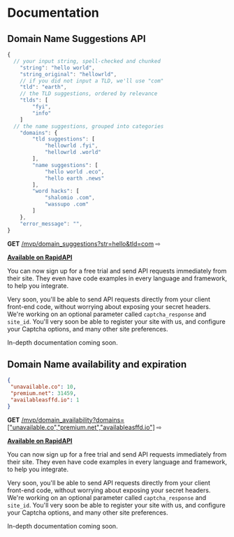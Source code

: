 # Documentation  
  
## Domain Name Suggestions API  
```javascript  
{  
  // your input string, spell-checked and chunked  
	"string": "hello world",  
	"string_original": "hellowrld",  
	// if you did not input a TLD, we'll use "com"  
	"tld": "earth",  
	// the TLD suggestions, ordered by relevance  
	"tlds": [  
		"fyi",  
		"info"  
	]  
  // the name suggestions, grouped into categories  
	"domains": {  
		"tld suggestions": [  
			"hellowrld .fyi",  
			"hellowrld .world"  
		],  
		"name suggestions": [  
			"hello world .eco",  
			"hello earth .news"  
		],  
		"word hacks": [  
			"shalomio .com",  
			"wassupo .com"  
		]  
	},  
	"error_message": "",  
}  
```  
**GET** [/mvp/domain_suggestions?str=hello&tld=com](https://domain-name-search1.p.rapidapi.com/mvp/domain_suggestions?str=hello&tld=com) ⇨  
  
**[Available on RapidAPI](https://rapidapi.com/nlp-studio/api/domain-name-search1)**  
  
You can now sign up for a free trial and send API requests immediately from their site. They even have code examples in every language and framework, to help you integrate.  
  
Very soon, you'll be able to send API requests directly from your client front-end code, without worrying about exposing your secret headers. We're working on an optional parameter called `captcha_response` and `site_id`. You'll very soon be able to register your site with us, and configure your Captcha options, and many other site preferences.  
  
In-depth documentation coming soon.  
  
  
## Domain Name availability and expiration  
```json  
{  
 "unavailable.co": 10,  
 "premium.net": 31459,  
 "availableasffd.io": 1  
}  
```  
**GET** [/mvp/domain_availability?domains=["unavailable.co","premium.net","availableasffd.io"]](https://domain-name-search1.p.rapidapi.com/mvp/domain_availability) ⇨  
  
**[Available on RapidAPI](https://rapidapi.com/nlp-studio/api/domain-name-search1)**  
  
You can now sign up for a free trial and send API requests immediately from their site. They even have code examples in every language and framework, to help you integrate.  
  
Very soon, you'll be able to send API requests directly from your client front-end code, without worrying about exposing your secret headers. We're working on an optional parameter called `captcha_response` and `site_id`. You'll very soon be able to register your site with us, and configure your Captcha options, and many other site preferences.  
  
In-depth documentation coming soon.  
  
  
&nbsp;